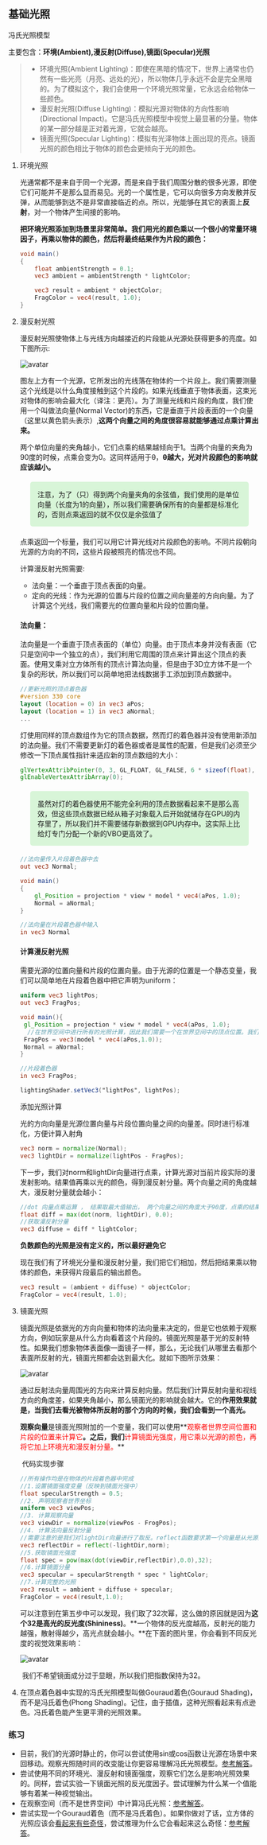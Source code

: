## 基础光照

冯氏光照模型

主要包含：**环境(Ambient),漫反射(Diffuse),镜面(Specular)光照**

> - 环境光照(Ambient Lighting)：即使在黑暗的情况下，世界上通常也仍然有一些光亮（月亮、远处的光），所以物体几乎永远不会是完全黑暗的。为了模拟这个，我们会使用一个环境光照常量，它永远会给物体一些颜色。
> - 漫反射光照(Diffuse Lighting)：模拟光源对物体的方向性影响(Directional Impact)。它是冯氏光照模型中视觉上最显著的分量。物体的某一部分越是正对着光源，它就会越亮。
> - 镜面光照(Specular Lighting)：模拟有光泽物体上面出现的亮点。镜面光照的颜色相比于物体的颜色会更倾向于光的颜色。

1. 环境光照

   ​		光通常都不是来自于同一个光源，而是来自于我们周围分散的很多光源，即使它们可能并不是那么显而易见。光的一个属性是，它可以向很多方向发散并反弹，从而能够到达不是非常直接临近的点。所以，光能够在其它的表面上**反射**，对一个物体产生间接的影响。

   **把环境光照添加到场景里非常简单。我们用光的颜色乘以一个很小的常量环境因子，再乘以物体的颜色，然后将最终结果作为片段的颜色：**

   ```glsl
   void main()
   {
       float ambientStrength = 0.1;
       vec3 ambient = ambientStrength * lightColor;
   
       vec3 result = ambient * objectColor;
       FragColor = vec4(result, 1.0);
   }
   
   ```

   

2. 漫反射光照

   漫反射光照使物体上与光线方向越接近的片段能从光源处获得更多的亮度。如下图所示:

   ![avatar](/Users/adsionli/Desktop/生产开发/笔记/opengl/光照/image/diffuse_light.png)

   ​		图左上方有一个光源，它所发出的光线落在物体的一个片段上。我们需要测量这个光线是以什么角度接触到这个片段的。如果光线垂直于物体表面，这束光对物体的影响会最大化（译注：更亮）。为了测量光线和片段的角度，我们使用一个叫做法向量(Normal Vector)的东西，它是垂直于片段表面的一个向量（这里以黄色箭头表示）,**这两个向量之间的角度很容易就能够通过点乘计算出来。**

   ​		两个单位向量的夹角越小，它们点乘的结果越倾向于1。当两个向量的夹角为90度的时候，点乘会变为0。这同样适用于θ，**θ越大，光对片段颜色的影响就应该越小。**

   <div style="background-color:#D8F5D8;boarder: 2px solid #AFDFAF;padding:15px;margin:20px;border-radius:5px">注意，为了（只）得到两个向量夹角的余弦值，我们使用的是单位向量（长度为1的向量），所以我们需要确保所有的向量都是标准化的，否则点乘返回的就不仅仅是余弦值了</div>

   ​		点乘返回一个标量，我们可以用它计算光线对片段颜色的影响。不同片段朝向光源的方向的不同，这些片段被照亮的情况也不同。

   计算漫反射光照需要:

   - 法向量：一个垂直于顶点表面的向量。
   - 定向的光线：作为光源的位置与片段的位置之间向量差的方向向量。为了计算这个光线，我们需要光的位置向量和片段的位置向量。

   #### 法向量：

   ​		法向量是一个垂直于顶点表面的（单位）向量。由于顶点本身并没有表面（它只是空间中一个独立的点），我们利用它周围的顶点来计算出这个顶点的表面。使用叉乘对立方体所有的顶点计算法向量，但是由于3D立方体不是一个复杂的形状，所以我们可以简单地把法线数据手工添加到顶点数据中。

   ```glsl
   //更新光照的顶点着色器
   #version 330 core
   layout (location = 0) in vec3 aPos;
   layout (location = 1) in vec3 aNormal;
   ...
   ```

   ​		灯使用同样的顶点数组作为它的顶点数据，然而灯的着色器并没有使用新添加的法向量。我们不需要更新灯的着色器或者是属性的配置，但是我们必须至少修改一下顶点属性指针来适应新的顶点数组的大小：

   ```glsl
   glVertexAttribPointer(0, 3, GL_FLOAT, GL_FALSE, 6 * sizeof(float), (void*)0);
   glEnableVertexAttribArray(0);
   ```

   <div style="background-color:#D8F5D8;boarder: 2px solid #AFDFAF;padding:15px;margin:20px;border-radius:5px">虽然对灯的着色器使用不能完全利用的顶点数据看起来不是那么高效，但这些顶点数据已经从箱子对象载入后开始就储存在GPU的内存里了，所以我们并不需要储存新数据到GPU内存中。这实际上比给灯专门分配一个新的VBO更高效了。</div>

   ```glsl
   //法向量传入片段着色器中去
   out vec3 Normal;
   
   void main()
   {
       gl_Position = projection * view * model * vec4(aPos, 1.0);
       Normal = aNormal;
   }
   
   //法向量在片段着色器中输入
   in vec3 Normal	
   ```

   #### 计算漫反射光照

   ​		需要光源的位置向量和片段的位置向量。由于光源的位置是一个静态变量，我们可以简单地在片段着色器中把它声明为uniform：

   ```glsl
   uniform vec3 lightPos;
   out vec3 FragPos;
   
   void main(){
   	gl_Position = projection * view * model * vec4(aPos, 1.0);
     //在世界空间中进行所有的光照计算，因此我们需要一个在世界空间中的顶点位置。我们可以通过把顶点位置属性乘以模型矩阵（不是观察和投影矩阵）来把它变换到世界空间坐标。这个在顶点着色器中很容易完成，所以我们声明一个输出变量，并计算它的世界空间坐标：
   	FragPos = vec3(model * vec4(aPos,1.0));
   	Normal = aNormal;
   }
   
   //片段着色器
   in vec3 FragPos;
   ```

   ```glsl
   lightingShader.setVec3("lightPos", lightPos);
   ```

   添加光照计算

   光的方向向量是光源位置向量与片段位置向量之间的向量差。同时进行标准化，方便计算入射角

   ```glsl
   vec3 norm = normalize(Normal);
   vec3 lightDir = normalize(lightPos - FragPos);
   ```

   下一步，我们对norm和lightDir向量进行点乘，计算光源对当前片段实际的漫发射影响。结果值再乘以光的颜色，得到漫反射分量。两个向量之间的角度越大，漫反射分量就会越小：

   ```glsl
   //dot 向量点乘运算 ， 结果取最大值输出， 两个向量之间的角度大于90度，点乘的结果就会变成负数
   float diff = max(dot(norm, lightDir), 0.0);
   //获取漫反射分量
   vec3 diffuse = diff * lightColor;
   ```

   **负数颜色的光照是没有定义的，所以最好避免它**

   现在我们有了环境光分量和漫反射分量，我们把它们相加，然后把结果乘以物体的颜色，来获得片段最后的输出颜色。

   ```glsl
   vec3 result = (ambient + diffuse) * objectColor;
   FragColor = vec4(result, 1.0);
   ```

   

3. 镜面光照

   ​		镜面光照是依据光的方向向量和物体的法向量来决定的，但是它也依赖于观察方向，例如玩家是从什么方向看着这个片段的。镜面光照是基于光的反射特性。如果我们想象物体表面像一面镜子一样，那么，无论我们从哪里去看那个表面所反射的光，镜面光照都会达到最大化。就如下图所示效果：

   ![avatar](/Users/adsionli/Desktop/生产开发/笔记/opengl/光照/image/basic_lighting_specular_theory.png)

   ​		通过反射法向量周围光的方向来计算反射向量。然后我们计算反射向量和视线方向的角度差，如果夹角越小，那么镜面光的影响就会越大。它的**作用效果就是，当我们去看光被物体所反射的那个方向的时候，我们会看到一个高光。**

   ​		**观察向量**是镜面光照附加的一个变量，我们可以使用**<font style="color:red">观察者世界空间位置和片段的位置来计算它</font>**。之后，我们**<font style="color:red">计算镜面光强度，用它乘以光源的颜色，再将它加上环境光和漫反射分量。</font>**

   ​		代码实现步骤

   ```glsl
   //所有操作均是在物体的片段着色器中完成
   //1.设置镜面强度变量（反映到镜面光强中）
   float specularStrength = 0.5;
   //2. 声明观察者世界坐标
   uniform vec3 viewPos;
   //3. 计算观察向量
   vec3 viewDir = normalize(viewPos - FrogPos);
   //4. 计算法向量反射分量
   //需要注意的是我们对lightDir向量进行了取反。reflect函数要求第一个向量是从光源指向片段位置的向量，但是lightDir当前正好相反，是从片段指向光源（由先前我们计算lightDir向量时，减法的顺序决定）。为了保证我们得到正确的reflect向量，我们通过对lightDir向量取反来获得相反的方向。第二个参数要求是一个法向量，所以我们提供的是已标准化的norm向量。
   vec3 reflectDir = reflect(-lightDir,norm);
   //5.获取镜面光强度
   float spec = pow(max(dot(viewDir,reflectDir),0.0),32);
   //6.计算镜面分量
   vec3 specular = specularStrength * spec * lightColor;
   //7.计算完整的光照
   vec3 result = ambient + diffuse + specular;
   FragColor = vec4(result,1.0);
   ```

   ​		可以注意到在第五步中可以发现，我们取了32次幂，这么做的原因就是因为**这个32是高光的反光度(Shininess)**。**一个物体的反光度越高，反射光的能力越强，散射得越少，高光点就会越小。**在下面的图片里，你会看到不同反光度的视觉效果影响：

   ![avatar](/Users/adsionli/Desktop/生产开发/笔记/opengl/光照/image/basic_lighting_specular_shininess.png)

   ​	我们不希望镜面成分过于显眼，所以我们把指数保持为32。

4. 在顶点着色器中实现的冯氏光照模型叫做Gouraud着色(Gouraud Shading)，而不是冯氏着色(Phong Shading)。记住，由于插值，这种光照看起来有点逊色。冯氏着色能产生更平滑的光照效果。

### 练习

- 目前，我们的光源时静止的，你可以尝试使用sin或cos函数让光源在场景中来回移动。观察光照随时间的改变能让你更容易理解冯氏光照模型。[参考解答](https://learnopengl.com/code_viewer.php?code=lighting/basic_lighting-exercise1)。
- 尝试使用不同的环境光、漫反射和镜面强度，观察它们怎么是影响光照效果的。同样，尝试实验一下镜面光照的反光度因子。尝试理解为什么某一个值能够有着某一种视觉输出。
- 在观察空间（而不是世界空间）中计算冯氏光照：[参考解答](https://learnopengl.com/code_viewer.php?code=lighting/basic_lighting-exercise2)。
- 尝试实现一个Gouraud着色（而不是冯氏着色）。如果你做对了话，立方体的光照应该会[看起来有些奇怪](https://learnopengl-cn.github.io/img/02/02/basic_lighting_exercise3.png)，尝试推理为什么它会看起来这么奇怪：[参考解答](https://learnopengl.com/code_viewer.php?code=lighting/basic_lighting-exercise3)。